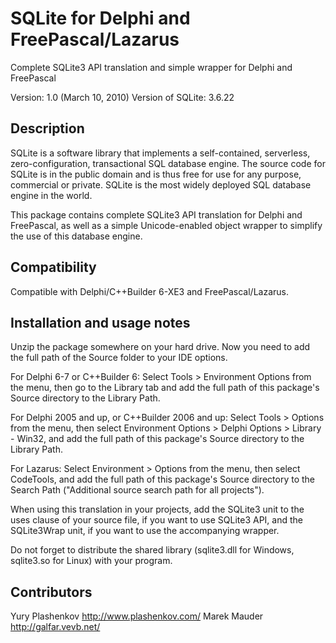 SQLite for Delphi and FreePascal/Lazarus
========================================
Complete SQLite3 API translation and simple wrapper for Delphi and FreePascal

Version: 1.0 (March 10, 2010)
Version of SQLite: 3.6.22


Description
-----------
SQLite is a software library that implements a self-contained, serverless, zero-configuration,
transactional SQL database engine. The source code for SQLite is in the public domain and is thus
free for use for any purpose, commercial or private. SQLite is the most widely deployed SQL database
engine in the world.

This package contains complete SQLite3 API translation for Delphi and FreePascal, as well as a
simple Unicode-enabled object wrapper to simplify the use of this database engine.


Compatibility
-------------
Compatible with Delphi/C++Builder 6-XE3 and FreePascal/Lazarus.


Installation and usage notes
----------------------------
Unzip the package somewhere on your hard drive. Now you need to add the full
path of the Source folder to your IDE options.

For Delphi 6-7 or C++Builder 6:
Select Tools > Environment Options from the menu, then go to the Library tab
and add the full path of this package's Source directory to the Library Path.

For Delphi 2005 and up, or C++Builder 2006 and up:
Select Tools > Options from the menu, then select Environment Options >
Delphi Options > Library - Win32, and add the full path of this package's
Source directory to the Library Path.

For Lazarus:
Select Environment > Options from the menu, then select CodeTools, and add
the full path of this package's Source directory to the Search Path
("Additional source search path for all projects").

When using this translation in your projects, add the SQLite3 unit to the
uses clause of your source file, if you want to use SQLite3 API, and the
SQLite3Wrap unit, if you want to use the accompanying wrapper.

Do not forget to distribute the shared library (sqlite3.dll for Windows,
sqlite3.so for Linux) with your program.


Contributors
------------
  Yury Plashenkov              http://www.plashenkov.com/
  Marek Mauder                 http://galfar.vevb.net/
